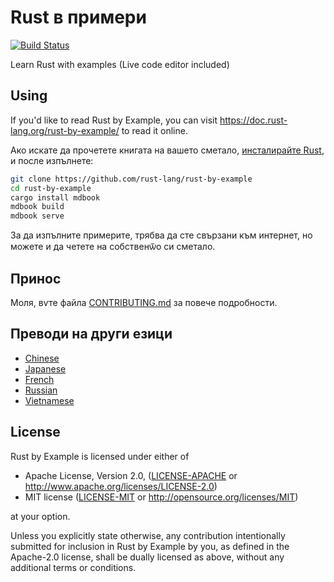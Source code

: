 # Rust в примери

[![Build Status][travis-badge]][travis-repo]

[travis-badge]: https://travis-ci.com/rust-lang/rust-by-example.svg?branch=master
[travis-repo]: https://travis-ci.com/rust-lang/rust-by-example

Learn Rust with examples (Live code editor included)

## Using

If you'd like to read Rust by Example, you can visit <https://doc.rust-lang.org/rust-by-example/>
to read it online.

Ако искате да прочетете книгата на вашето сметало, [инсталирайте Rust], и после изпълнете:

```bash
git clone https://github.com/rust-lang/rust-by-example
cd rust-by-example
cargo install mdbook
mdbook build
mdbook serve
```

[инсталирайте Rust]: https://www.rust-lang.org/tools/install

За да изпълните примерите, трябва да сте свързани към интернет, но можете и да
четете на собственѿо си сметало.

## Принос

Моля, вѵте файла [CONTRIBUTING.md] за повече подробности.

[CONTRIBUTING.md]: https://github.com/rust-lang/rust-by-example/blob/master/CONTRIBUTING.md

## Преводи на други езици

* [Chinese](https://github.com/rust-lang-cn/rust-by-example-cn)
* [Japanese](https://github.com/rust-lang-ja/rust-by-example-ja)
* [French](https://github.com/Songbird0/FR_RBE)
* [Russian](https://github.com/ruRust/rust-by-example)
* [Vietnamese](https://github.com/EyesCrypto-Insights/rust-by-example-vn)

## License

Rust by Example is licensed under either of

* Apache License, Version 2.0, ([LICENSE-APACHE](LICENSE-APACHE) or
  <http://www.apache.org/licenses/LICENSE-2.0>)
* MIT license ([LICENSE-MIT](LICENSE-MIT) or
  <http://opensource.org/licenses/MIT>)

at your option.

Unless you explicitly state otherwise, any contribution intentionally submitted
for inclusion in Rust by Example by you, as defined in the Apache-2.0 license, shall be
dually licensed as above, without any additional terms or conditions.
